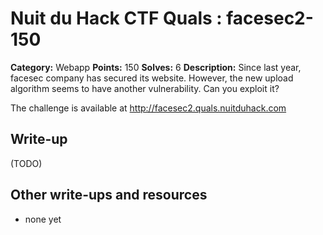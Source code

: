 # Nuit du Hack CTF Quals : facesec2-150

**Category:** Webapp
**Points:** 150
**Solves:** 6
**Description:**
Since last year, facesec company has secured its website. However, the new upload algorithm seems to have another vulnerability. Can you exploit it?

The challenge is available at http://facesec2.quals.nuitduhack.com


## Write-up

(TODO)

## Other write-ups and resources

* none yet
